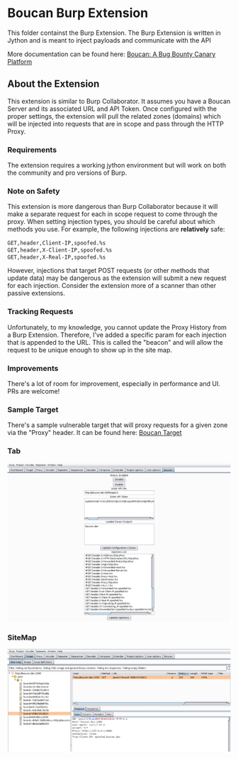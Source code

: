 # Boucan Burp Extension

This folder containst the Burp Extension. The Burp Extension is written in Jython and is meant to inject payloads and communicate with the API

More documentation can be found here: [Boucan: A Bug Bounty Canary Platform](https://github.com/3lpsy/boucanpy)

## About the Extension

This extension is similar to Burp Collaborator. It assumes you have a Boucan Server and its associated URL and API Token. Once configured with the proper settings, the extension will pull the related zones (domains) which will be injected into requests that are in scope and pass through the HTTP Proxy.

### Requirements

The extension requires a working jython environment but will work on both the community and pro versions of Burp.

### Note on Safety

This extension is more dangerous than Burp Collaborator because it will make a separate request for each in scope request to come through the proxy. When setting injection types, you should be careful about which methods you use. For example, the following injections are **relatively** safe:

```
GET,header,Client-IP,spoofed.%s
GET,header,X-Client-IP,spoofed.%s
GET,header,X-Real-IP,spoofed.%s
```

However, injections that target POST requests (or other methods that update data) may be dangerous as the extension will submit a new request for each injection. Consider the extension more of a scanner than other passive extensions.

### Tracking Requests

Unfortunately, to my knowledge, you cannot update the Proxy History from a Burp Extension. Therefore, I've added a specific param for each injection that is appended to the URL. This is called the "beacon" and will allow the request to be unique enough to show up in the site map.

### Improvements

There's a lot of room for improvement, especially in performance and UI. PRs are welcome!

### Sample Target

There's a sample vulnerable target that will proxy requests for a given zone via the "Proxy" header. It can be found here: [Boucan Target](https://github.com/3lpsy/boucan-target)

### Tab

![Tab Screen](.screenshots/tab.png)

### SiteMap

![SiteMap Screen](.screenshots/sitemap.png)
